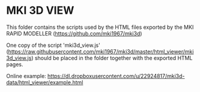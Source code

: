MKI 3D VIEW  
===========
This folder contains the scripts used by the HTML files exported by the MKI RAPID MODELLER
(https://github.com/mki1967/mki3d)

One copy of the script 
'mki3d_view.js' (https://raw.githubusercontent.com/mki1967/mki3d/master/html_viewer/mki3d_view.js)
should be placed in the folder together with the
exported HTML pages.

Online example: https://dl.dropboxusercontent.com/u/22924817/mki3d-data/html_viewer/example.html
